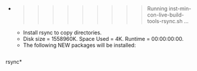 * >>>>>>>>> Running inst-min-con-live-build-tools-rsync.sh ...
  * Install rsync to copy directories.
  * Disk size = 1558960K. Space Used = 4K. Runtime = 00:00:00:00.
  * The following NEW packages will be installed:
  ```bash
rsync*
  ```
